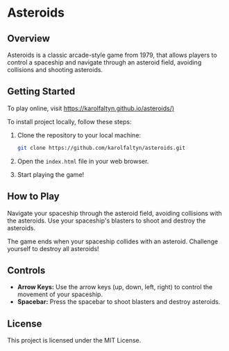 # Asteroids

## Overview
Asteroids is a classic arcade-style game from 1979, that allows players to control a spaceship and navigate through an asteroid field, avoiding collisions and shooting asteroids.

## Getting Started

To play online, visit [https://karolfaltyn.github.io/asteroids/)](https://karolfaltyn.github.io/asteroids/)

To install project locally, follow these steps:

1. Clone the repository to your local machine:

    ```bash
    git clone https://github.com/karolfaltyn/asteroids.git
    ```

2. Open the `index.html` file in your web browser.

3. Start playing the game!

## How to Play

Navigate your spaceship through the asteroid field, avoiding collisions with the asteroids. Use your spaceship's blasters to shoot and destroy the asteroids.

The game ends when your spaceship collides with an asteroid. Challenge yourself to destroy all asteroids!

## Controls

- **Arrow Keys:** Use the arrow keys (up, down, left, right) to control the movement of your spaceship.
- **Spacebar:** Press the spacebar to shoot blasters and destroy asteroids.

## License

This project is licensed under the MIT License.
